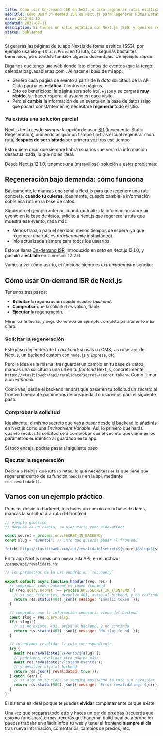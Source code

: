 ```yaml
---
title: Cómo usar On-demand ISR en Next.js para regenerar rutas estáticas en SSG
seoTitle: Cómo Usar On-demand ISR en Next.js para Regenerar Rutas Estáticas en SSG
date: 2022-02-19
updated: 2022-07-11
description: Si tienes un sitio estático con Next.js (SSG) y queires regenerar solo una ruta, usar On-demand ISR para avisar al frontend
status: published
---
```


Si generas las páginas de tu app Next.js de forma estática (SSG), por ejemplo usando `getStaticProps` en tu ruta, conseguirás bastantes beneficios, pero tendrás también algunas desventajas. Un ejemplo rápido:

Digamos que tengo una web donde listo cientos de eventos (que la tengo: calendarioaguasabiertas.com). Al hacer el *build* de mi app:

- Genero cada página de evento a partir de la *data* solicitada de la API. Cada página es **estática**. Cientos de páginas.
- Esto es beneficioso: la página será solo `html`+`json` y se cargará **muy rápido**, sin hacer esperar al usuario en cada visita.
- Pero si **cambia** la información de un evento en la base de datos (algo que pasará constantemente) necesitaré **regenerar** todo el sitio.

### Ya existía una solución parcial

Next.js tenía desde *siempre* la opción de usar [ISR](https://nextjs.org/docs/basic-features/data-fetching/incremental-static-regeneration) (Incremental Static Regeneration), pudiendo asignar un tiempo fijo tras el cual regenerar cada ruta, **después de ser visitada** por primera vez tras ese tiempo.

Esto quiere decir que siempre habrá usuarios que verán la información desactualizada, lo que no es ideal.

Desde Next.js 12.1.0, tenemos una (maravillosa) solución a estos problemas:

## Regeneración bajo demanda: cómo funciona

Básicamente, le mandas una señal a Next.js para que regenere una ruta concreta, **cuando tú quieras**. Idealmente, cuando cambia la información sobre esa ruta en la base de datos.

Siguiendo el ejemplo anterior, cuando actualizo la información sobre un evento en la base de datos, solicito a Next.js que regenere la ruta que muestra ese evento, nada más:

- Menos trabajo para el servidor, menos tiempos de espera (ya que regenerar una ruta es *prácticamente* instantáneo).
- Info actualizada siempre para todos los usuarios.

Esto se llama [On-demand ISR](https://nextjs.org/docs/basic-features/data-fetching/incremental-static-regeneration#on-demand-revalidation), introducido en *beta* en Next.js 12.1.0, y pasado a **estable** en la versión 12.2.0.

Vamos a ver cómo usarlo, el funcionamiento es *extremadamente* sencillo:

## Cómo usar On-demand ISR de Next.js

Tenemos tres pasos:

- **Solicitar** la regeneración desde nuestro *backend*.
- **Comprobar** que la solicitud es válida, fiable.
- **Ejecutar** la regeneración.

Miramos la teoría, y seguido vemos un ejemplo completo para tenerlo más claro:

### Solicitar la regeneración

Este paso dependerá de tu *backend*: si usas un CMS, las rutas `api` de Next.js, un backend custom con `node.js` y `Express`, etc.

Pero la idea es la misma: tras guardar un cambio en tu base de datos, mandas una solicitud a una url en tu *frontend* Next.js, concretamente: `https://<tusitioweb>/api/revalidate?secret=<secret_token>`. Como llamar a un *webhook*.

Como ves, desde el backend tendrás que pasar en tu solicitud un *secreto* al frontend mediante parámetros de búsqueda. Lo usaremos para el siguiente paso:

### Comprobar la solicitud

Idealmente, el mismo secreto que vas a pasar desde el backend lo añadirás en Next.js como una *Environment Variable*. Así, lo primero que harás cuando recibas la solicitud será comprobar que el secreto que viene en los parámetros es idéntico al guardado en tu app.

Si todo encaja, podrás pasar al siguiente paso:

### Ejecutar la regeneración

Decirle a Next.js qué ruta (o rutas, lo que necesites) es la que tiene que regenerar dentro de su función `handler` en la api, mediante `res.revalidate()`.

## Vamos con un ejemplo práctico

Primero, desde tu backend, tras hacer un cambio en tu base de datos, mandas la solicitud a la ruta del frontend:

```js
// ejemplo genérico
// después de un cambio, se ejecutaría como side-effect

const secret = process.env.SECRET_IN_BACKEND;
const slug = 'evento1'; // info que quieras pasar al frontend

fetch(`https://tusitioweb.com/api/revalidate?secret=${secret}&slug=${slug}`);
```

En tu app Next.js creas una nueva ruta API, en el archivo `/pages/api/revalidate.js`:

```js
// los parámetros de la url vendrán en `req.query`

export default async function handler(req, res) {
  // comprobar token backend vs token frontend
  if (req.query.secret !== process.env.SECRET_IN_FRONTEND) {
    // si son diferentes, devuelve 401, avisa al backend, y no continúa
    return res.status(401).json({ message: 'Invalid token' });
  }

  // comprobar que la información necesaria viene del backend
  const slug = req.query.slug;
  if (!slug) {
    // si no existe, 401, avisa al backend, y no continúa
    return res.status(401).json({ message: 'No slug found' });
  }

  // intentamos revalidar la ruta correspondiente
  try {
    await res.revalidate(`/evento/${slug}`);
    // podríamos revalidar otra página más:
    await res.revalidate('/listado-eventos');
    // y devolver algo al backend
    return res.json({ revalidated: true });
  } catch (err) {
    // si algo no funciona se seguirá mostrando la ruta sin revalidar
    return res.status(500).json({ message: `Error revalidating: ${err}` });
  }
}
```

El sistema es ideal porque te puedes **olvidar** completamente de que existe:

Una vez que preparas todo esto y haces un par de pruebas (recuerda que esto no funcionará en `dev`, tendrás que hacer un build local para probarlo) puedes trabajar en añadir info a tu web y tener el frontend **siempre al día** tras nueva información, comentarios, cambios de precios, etc.
